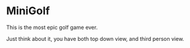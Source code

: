 # MiniGolf

This is the most epic golf game ever.

Just think about it, you have both top down view, and third person view.


